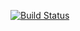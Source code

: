 [![Build Status](https://travis-ci.org/fontdirectory/chenla.svg?branch=master)](https://travis-ci.org/fontdirectory/chenla)

